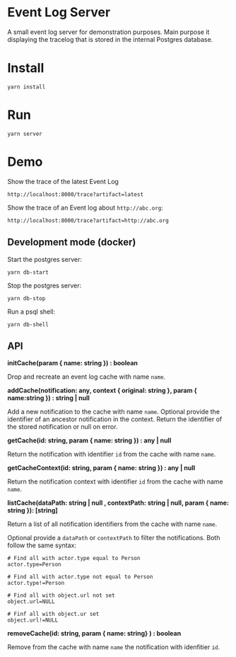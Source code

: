 # Event Log Server

A small event log server for demonstration purposes. Main purpose it displaying the tracelog that is stored in the internal Postgres database.

# Install

```
yarn install
```

# Run

```
yarn server
```

# Demo

Show the trace of the latest Event Log

```
http://localhost:8000/trace?artifact=latest
```

Show the trace of an Event log about `http://abc.org`:

```
http://localhost:8000/trace?artifact=http://abc.org
```

## Development mode (docker)

Start the postgres server:

```
yarn db-start
```

Stop the postgres server:

```
yarn db-stop
```

Run a psql shell:

```
yarn db-shell
```

## API

**initCache(param { name: string }) : boolean**

Drop and recreate an event log cache with name `name`.

**addCache(notification: any, context { original: string }, param { name:string }) : string | null**

Add a new notification to the cache with name `name`. Optional provide the identifier of an ancestor notification in the context. Return the identifier of the stored notification or null on error.

**getCache(id: string, param { name: string }) : any | null**

Return the notification with identifier `id` from the cache with name `name`.

**getCacheContext(id: string, param { name: string }) : any | null**

Return the notification context with identifier `id` from the cache with name `name`.

**listCache(dataPath: string | null , contextPath: string | null, param { name: string }): [string]**

Return a list of all notification identifiers from the cache with name `name`.

Optional provide a `dataPath` or `contextPath` to filter the notifications. Both follow the same syntax:

```
# Find all with actor.type equal to Person
actor.type=Person

# Find all with actor.type not equal to Person
actor.type!=Person

# Find all with object.url not set
object.url=NULL

# Finf all with object.ur set
object.url!=NULL
```
**removeCache(id: string, param { name: string} ) : boolean**

Remove from the cache with name `name` the notification with idenfitier `id`.
